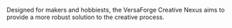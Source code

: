 Designed for makers and hobbiests, the VersaForge Creative Nexus aims to provide a more robust solution to the creative process.
